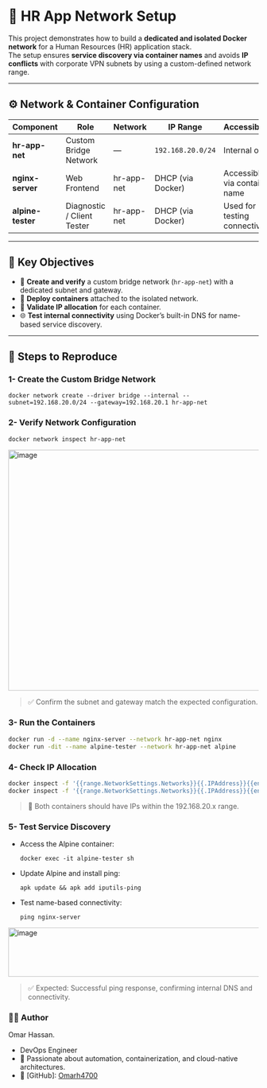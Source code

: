 # 🧩 HR App Network Setup

This project demonstrates how to build a **dedicated and isolated Docker network** for a Human Resources (HR) application stack.  
The setup ensures **service discovery via container names** and avoids **IP conflicts** with corporate VPN subnets by using a custom-defined network range.

---

## ⚙️ Network & Container Configuration

| Component | Role | Network | IP Range | Accessibility |
|------------|------|----------|-----------|----------------|
| **hr-app-net** | Custom Bridge Network | — | `192.168.20.0/24` | Internal only |
| **nginx-server** | Web Frontend | hr-app-net | DHCP (via Docker) | Accessible via container name |
| **alpine-tester** | Diagnostic / Client Tester | hr-app-net | DHCP (via Docker) | Used for testing connectivity |

---

## 🎯 Key Objectives

- 🧱 **Create and verify** a custom bridge network (`hr-app-net`) with a dedicated subnet and gateway.  
- 🚀 **Deploy containers** attached to the isolated network.  
- 🧩 **Validate IP allocation** for each container.  
- 🌐 **Test internal connectivity** using Docker’s built-in DNS for name-based service discovery.  

---

## 🧠 Steps to Reproduce

### 1- Create the Custom Bridge Network
`
docker network create --driver bridge --internal --subnet=192.168.20.0/24 --gateway=192.168.20.1 hr-app-net
`
### 2- Verify Network Configuration
`
docker network inspect hr-app-net
`

<img width="578" height="485" alt="image" src="https://github.com/user-attachments/assets/b95d3ca6-4297-45e8-9434-31683a0b2ae7" />

> ✅ Confirm the subnet and gateway match the expected configuration.

### 3- Run the Containers
```bash
docker run -d --name nginx-server --network hr-app-net nginx
docker run -dit --name alpine-tester --network hr-app-net alpine
```
### 4- Check IP Allocation
```bash
docker inspect -f '{{range.NetworkSettings.Networks}}{{.IPAddress}}{{end}}' nginx-server
docker inspect -f '{{range.NetworkSettings.Networks}}{{.IPAddress}}{{end}}' alpine-tester
```

> 🧩 Both containers should have IPs within the 192.168.20.x range.

### 5- Test Service Discovery
- Access the Alpine container:
  
  `
  docker exec -it alpine-tester sh
  `
- Update Alpine and install ping:
  
  `
  apk update && apk add iputils-ping
  `
- Test name-based connectivity:
  
  `
  ping nginx-server
  `
<img width="603" height="99" alt="image" src="https://github.com/user-attachments/assets/257b6697-1604-46e3-88a4-64a14d43c64d" />

> ✅ Expected: Successful ping response, confirming internal DNS and connectivity.

### 👨‍💻 Author
Omar Hassan.
- DevOps Engineer
- 📍 Passionate about automation, containerization, and cloud-native architectures.
- 🔗 [GitHub]: [Omarh4700](https://github.com/Omarh4700)
